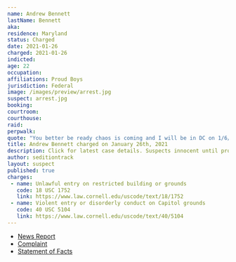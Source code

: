 ```yaml
---
name: Andrew Bennett
lastName: Bennett
aka:
residence: Maryland
status: Charged
date: 2021-01-26
charged: 2021-01-26
indicted:
age: 22
occupation:
affiliations: Proud Boys
jurisdiction: Federal
image: /images/preview/arrest.jpg
suspect: arrest.jpg
booking:
courtroom:
courthouse:
raid:
perpwalk:
quote: "You better be ready chaos is coming and I will be in DC on 1/6/2021 fighting for my freedom!"
title: Andrew Bennett charged on January 26th, 2021
description: Click for latest case details. Suspects innocent until proven guilty.
author: seditiontrack
layout: suspect
published: true
charges:
 - name: Unlawful entry on restricted building or grounds
   code: 18 USC 1752
   link: https://www.law.cornell.edu/uscode/text/18/1752
 - name: Violent entry or disorderly conduct on Capitol grounds
   code: 40 USC 5104
   link: https://www.law.cornell.edu/uscode/text/40/5104
---
```

- [News Report](https://baltimore.cbslocal.com/2021/01/26/andrew-ryan-bennet-columbia-maryland-man-linked-us-capitol-riots/)
- [Complaint](https://www.justice.gov/file/1360786/download)
- [Statement of Facts](https://www.justice.gov/file/1360786/download)
